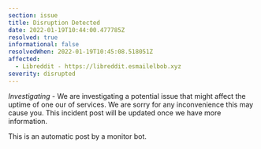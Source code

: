 ```yaml
---
section: issue
title: Disruption Detected
date: 2022-01-19T10:44:00.477785Z
resolved: true
informational: false
resolvedWhen: 2022-01-19T10:45:08.518051Z
affected:
  - Libreddit - https://libreddit.esmailelbob.xyz
severity: disrupted
---
```

*Investigating* - We are investigating a potential issue that might affect the uptime of one our of services. We are sorry for any inconvenience this may cause you. This incident post will be updated once we have more information.

This is an automatic post by a monitor bot.
        